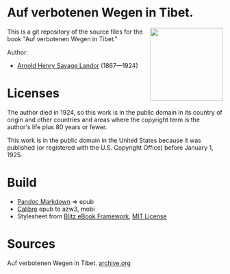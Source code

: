# Auf verbotenen Wegen in Tibet.

<img align="right" height="170" src="https://user-images.githubusercontent.com/13177792/193353519-f5e8b602-04b7-4dc9-8c30-cfa1832ad1bb.jpg">

This is a git repository of the source files for the book
"Auf verbotenen Wegen in Tibet."

Author:

* [Arnold Henry Savage Landor](https://de.wikipedia.org/wiki/Arnold_Henry_Savage_Landor) (1867—1924)


# Licenses
The author died in 1924, so this work is in the public domain in its country of
origin and other countries and areas where the copyright term is the author's life
plus 80 years or fewer.

This work is in the public domain in the United States because it was published
(or registered with the U.S. Copyright Office) before January 1, 1925.


# Build
* [Pandoc Markdown](https://pandoc.org/MANUAL.html#pandocs-markdown) => epub
* [Calibre](https://calibre-ebook.com/) epub to azw3, mobi
* Stylesheet from [Blitz eBook Framework](https://friendsofepub.github.io/Blitz/), [MIT License](https://github.com/FriendsOfEpub/Blitz/blob/master/LICENSE)

# Sources
Auf verbotenen Wegen in Tibet. [archive.org](https://archive.org/details/82331landorarnoldhenrysavage186519241898aufverb)

